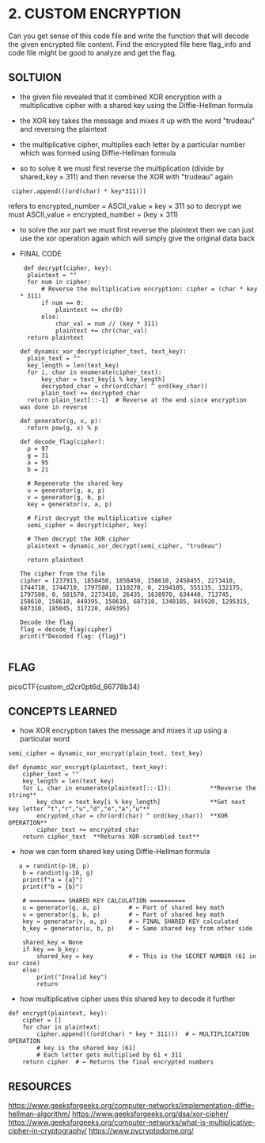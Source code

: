 # 2. CUSTOM ENCRYPTION 
Can you get sense of this code file and write the function that will decode the given encrypted file content.
Find the encrypted file here flag_info and code file might be good to analyze and get the flag.

## SOLTUION 
- the given file revealed that it combined  XOR encryption with a multiplicative cipher with a shared key using the Diffie-Hellman formula
- the XOR key takes the message and mixes it up with the word "trudeau" and reversing the plaintext
- the multiplicative cipher, multiplies each letter by a particular number which was formed using Diffie-Hellman formula 

- so to solve it we must first reverse the multiplication (divide by shared_key × 311) and then reverse the XOR with "trudeau" again
```
 cipher.append(((ord(char) * key*311)))
```
refers to encrypted_number = ASCII_value × key × 311 so to decrypt we must ASCII_value = encrypted_number ÷ (key × 311)

- to solve the xor part we must first reverse the plaintext then we can just use the xor operation again which will simply give the original data back

- FINAL CODE
  
  ```
   def decrypt(cipher, key):
    plaintext = ""
    for num in cipher:
        # Reverse the multiplicative encryption: cipher = (char * key * 311)
        if num == 0:
            plaintext += chr(0)
        else:
            char_val = num // (key * 311)
            plaintext += chr(char_val)
    return plaintext

  def dynamic_xor_decrypt(cipher_text, text_key):
    plain_text = ""
    key_length = len(text_key)
    for i, char in enumerate(cipher_text):
        key_char = text_key[i % key_length]
        decrypted_char = chr(ord(char) ^ ord(key_char))
        plain_text += decrypted_char
    return plain_text[::-1]  # Reverse at the end since encryption was done in reverse

  def generator(g, x, p):
    return pow(g, x) % p

  def decode_flag(cipher):
    p = 97
    g = 31
    a = 95
    b = 21
    
    # Regenerate the shared key
    u = generator(g, a, p)
    v = generator(g, b, p)
    key = generator(v, a, p)
    
    # First decrypt the multiplicative cipher
    semi_cipher = decrypt(cipher, key)
    
    # Then decrypt the XOR cipher
    plaintext = dynamic_xor_decrypt(semi_cipher, "trudeau")
    
    return plaintext

  The cipher from the file
  cipher = [237915, 1850450, 1850450, 158610, 2458455, 2273410, 1744710, 1744710, 1797580, 1110270, 0, 2194105, 555135, 132175, 1797580, 0, 581570, 2273410, 26435, 1638970, 634440, 713745, 158610, 158610, 449395, 158610, 687310, 1348185, 845920, 1295315, 687310, 185045, 317220, 449395]

  Decode the flag
  flag = decode_flag(cipher)
  print(f"Decoded flag: {flag}")
```
````
## FLAG
picoCTF{custom_d2cr0pt6d_66778b34}

## CONCEPTS LEARNED 
- how XOR encryption takes the message and mixes it up using a particular word 

```
semi_cipher = dynamic_xor_encrypt(plain_text, text_key)
```
```
def dynamic_xor_encrypt(plaintext, text_key):
    cipher_text = ""
    key_length = len(text_key)
    for i, char in enumerate(plaintext[::-1]):           **Reverse the string**
        key_char = text_key[i % key_length]              **Get next key letter "t","r","u","d","e","a","u"**
        encrypted_char = chr(ord(char) ^ ord(key_char))  **XOR OPERATION**
        cipher_text += encrypted_char
    return cipher_text  **Returns XOR-scrambled text**
```

- how we can form shared key using Diffie-Hellman formula
```
   a = randint(p-10, p)
    b = randint(g-10, g)
    print(f"a = {a}")
    print(f"b = {b}")
```
```  
    # ========== SHARED KEY CALCULATION ==========
    u = generator(g, a, p)        # ← Part of shared key math
    v = generator(g, b, p)        # ← Part of shared key math  
    key = generator(v, a, p)      # ← FINAL SHARED KEY calculated
    b_key = generator(u, b, p)    # ← Same shared key from other side
    
    shared_key = None
    if key == b_key:
        shared_key = key          # ← This is the SECRET NUMBER (61 in our case)
    else:
        print("Invalid key")
        return
```

- how multiplicative cipher uses this shared key to decode it further
```
def encrypt(plaintext, key):
    cipher = []
    for char in plaintext:
        cipher.append(((ord(char) * key * 311)))  # ← MULTIPLICATION OPERATION
        # key is the shared_key (61)
        # Each letter gets multiplied by 61 × 311
    return cipher  # ← Returns the final encrypted numbers
```

## RESOURCES 
https://www.geeksforgeeks.org/computer-networks/implementation-diffie-hellman-algorithm/
https://www.geeksforgeeks.org/dsa/xor-cipher/
https://www.geeksforgeeks.org/computer-networks/what-is-multiplicative-cipher-in-cryptography/
https://www.pycryptodome.org/



